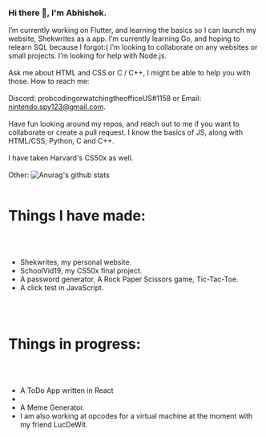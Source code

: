 ### Hi there 👋, I'm Abhishek.


I’m currently working on Flutter, and learning the basics so I can launch my website, Shekwrites as a app.
 I’m currently learning Go, and hoping to relearn SQL because I forgot:(
 I’m looking to collaborate on any websites or small projects.
 I’m looking for help with Node.js. 
 <br></br>
 Ask me about HTML and CSS or C / C++, I might be able to help you with those.
 How to reach me: 
 <br></br>
 Discord: probcodingorwatchingtheofficeUS#1158 or Email: nintendo.spy123@gmail.com.
 <br></br>
Have fun looking around my repos, and reach out to me if you want to collaborate or create a pull request.
I know the basics of JS, along with HTML/CSS, Python, C and C++.
<br></br>
I have taken Harvard's CS50x as well.
<br></br>
Other:
![Anurag's github stats](https://github-readme-stats.vercel.app/api?username=abhishekshahane&show_icons=true&theme=tokyonight)
<br></br>
<h1>Things I have made: </h1>
<br></br>
<ul>
 <li>Shekwrites, my personal website.</li>
 <li>SchoolVid19, my CS50x final project.</li>
 <li>A password generator, A Rock Paper Scissors game, Tic-Tac-Toe.</li>
 <li>A click test in JavaScript.</li>
</ul>
<br></br>
<h1>Things in progress:  </h1>
<br></br>
<ul>
 <li>A ToDo App written in React<li>
 <li>A Meme Generator.</li>
 <li>I am also working at opcodes for a virtual machine at the moment with my friend LucDeWit.</li>
</ul>







